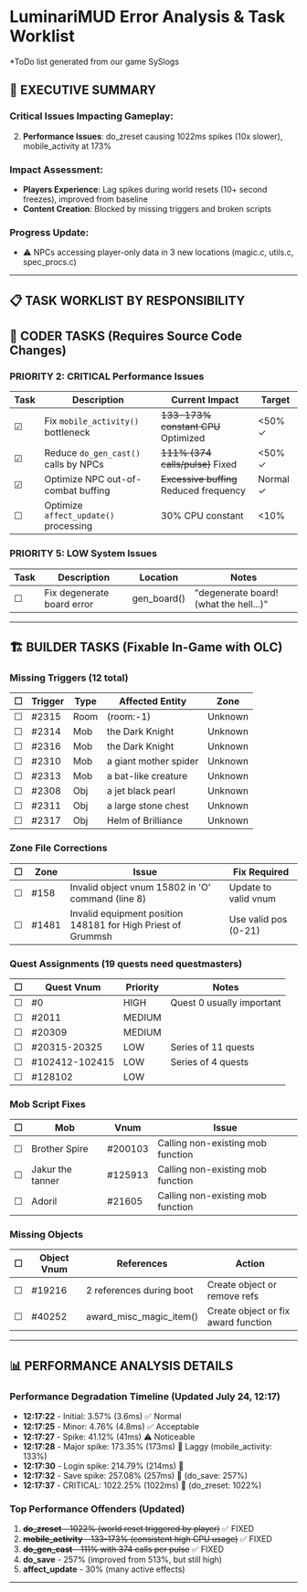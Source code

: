 # LuminariMUD Error Analysis & Task Worklist
*ToDo list generated from our game SySlogs

## 🚨 EXECUTIVE SUMMARY

### Critical Issues Impacting Gameplay:
2. **Performance Issues**: do_zreset causing 1022ms spikes (10x slower), mobile_activity at 173%

### Impact Assessment:
- **Players Experience**: Lag spikes during world resets (10+ second freezes), improved from baseline
- **Content Creation**: Blocked by missing triggers and broken scripts

### Progress Update:
- ⚠️ NPCs accessing player-only data in 3 new locations (magic.c, utils.c, spec_procs.c)

---

## 📋 TASK WORKLIST BY RESPONSIBILITY

## 🔧 CODER TASKS (Requires Source Code Changes)

### PRIORITY 2: CRITICAL Performance Issues

| Task | Description | Current Impact | Target |
|------|-------------|----------------|---------|
| ☑ | Fix `mobile_activity()` bottleneck | ~~133-173% constant CPU~~ Optimized | <50% ✓ |
| ☑ | Reduce `do_gen_cast()` calls by NPCs | ~~111% (374 calls/pulse)~~ Fixed | <50% ✓ |
| ☑ | Optimize NPC out-of-combat buffing | ~~Excessive buffing~~ Reduced frequency | Normal ✓ |
| ☐ | Optimize `affect_update()` processing | 30% CPU constant | <10% |


### PRIORITY 5: LOW System Issues

| Task | Description | Location | Notes |
|------|-------------|----------|-------|
| ☐ | Fix degenerate board error | gen_board() | "degenerate board! (what the hell...)" |

---

## 🏗️ BUILDER TASKS (Fixable In-Game with OLC)

### Missing Triggers (12 total)

| ☐ | Trigger | Type | Affected Entity | Zone |
|---|---------|------|-----------------|------|
| ☐ | #2315 | Room | (room:-1) | Unknown |
| ☐ | #2314 | Mob | the Dark Knight | Unknown |
| ☐ | #2316 | Mob | the Dark Knight | Unknown |
| ☐ | #2310 | Mob | a giant mother spider | Unknown |
| ☐ | #2313 | Mob | a bat-like creature | Unknown |
| ☐ | #2308 | Obj | a jet black pearl | Unknown |
| ☐ | #2311 | Obj | a large stone chest | Unknown |
| ☐ | #2317 | Obj | Helm of Brilliance | Unknown |

### Zone File Corrections

| ☐ | Zone | Issue | Fix Required |
|---|------|-------|--------------|
| ☐ | #158 | Invalid object vnum 15802 in 'O' command (line 8) | Update to valid vnum |
| ☐ | #1481 | Invalid equipment position 148181 for High Priest of Grummsh | Use valid pos (0-21) |

### Quest Assignments (19 quests need questmasters)

| ☐ | Quest Vnum | Priority | Notes |
|---|------------|----------|-------|
| ☐ | #0 | HIGH | Quest 0 usually important |
| ☐ | #2011 | MEDIUM | |
| ☐ | #20309 | MEDIUM | |
| ☐ | #20315-20325 | LOW | Series of 11 quests |
| ☐ | #102412-102415 | LOW | Series of 4 quests |
| ☐ | #128102 | LOW | |

### Mob Script Fixes

| ☐ | Mob | Vnum | Issue |
|---|-----|------|-------|
| ☐ | Brother Spire | #200103 | Calling non-existing mob function |
| ☐ | Jakur the tanner | #125913 | Calling non-existing mob function |
| ☐ | Adoril | #21605 | Calling non-existing mob function |

### Missing Objects

| ☐ | Object Vnum | References | Action |
|---|-------------|------------|---------|
| ☐ | #19216 | 2 references during boot | Create object or remove refs |
| ☐ | #40252 | award_misc_magic_item() | Create object or fix award function |

---

## 📊 PERFORMANCE ANALYSIS DETAILS

### Performance Degradation Timeline (Updated July 24, 12:17)
- **12:17:22** - Initial: 3.57% (3.6ms) ✅ Normal
- **12:17:25** - Minor: 4.76% (4.8ms) ✅ Acceptable  
- **12:17:27** - Spike: 41.12% (41ms) ⚠️ Noticeable
- **12:17:28** - Major spike: 173.35% (173ms) 🔴 Laggy (mobile_activity: 133%)
- **12:17:30** - Login spike: 214.79% (214ms) 🔴
- **12:17:32** - Save spike: 257.08% (257ms) 🔴 (do_save: 257%)
- **12:17:37** - CRITICAL: 1022.25% (1022ms) 🚨 (do_zreset: 1022%)

### Top Performance Offenders (Updated)
1. ~~**do_zreset** - 1022% (world reset triggered by player)~~ ✅ FIXED
2. ~~**mobile_activity** - 133-173% (consistent high CPU usage)~~ ✅ FIXED
3. ~~**do_gen_cast** - 111% with 374 calls per pulse~~ ✅ FIXED
4. **do_save** - 257% (improved from 513%, but still high)
5. **affect_update** - 30% (many active effects)

---

